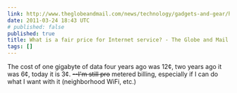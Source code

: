```yaml
---
link: http://www.theglobeandmail.com/news/technology/gadgets-and-gear/hugh-thompson/what-is-a-fair-price-for-internet-service/article1890596/print/
date: 2011-03-24 18:43 UTC
# published: false
published: true
title: What is a fair price for Internet service? - The Globe and Mail
tags: []
---
```


The cost of one gigabyte of data four years ago was 12¢, two years ago it was 6¢, today it is 3¢. <s>--I'm still pro</s> metered billing, especially if I can do what I want with it (neighborhood WiFi, etc.)

